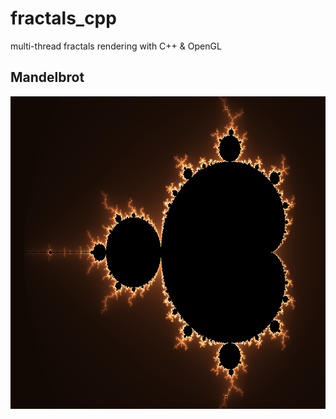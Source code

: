# fractals_cpp
multi-thread fractals rendering with C++ &amp; OpenGL

## Mandelbrot  
<img src="https://github.com/gasparian/fractals_cpp/blob/master/pics/mandelbrot.png" height=500>
